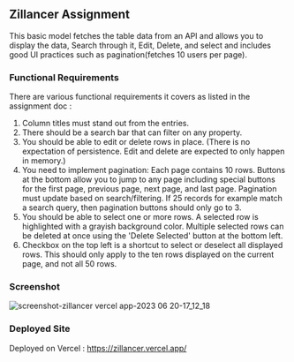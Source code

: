 ## Zillancer Assignment

This basic model fetches the table data from an API and allows you to display the data, Search through it, Edit, Delete, and select and includes good UI practices such as pagination(fetches 10 users per page).

### Functional Requirements 

There are various functional requirements it covers as listed in the assignment doc :
1. Column titles must stand out from the entries.
2. There should be a search bar that can filter on any property.
3. You should be able to edit or delete rows in place. (There is no expectation of persistence. Edit and delete are expected to only happen in memory.)
4. You need to implement pagination: Each page contains 10 rows. Buttons at the bottom allow you to jump to any page including special buttons for the first page, previous page, next page, and last page. Pagination must update based on search/filtering. If 25 records for example match a search query, then pagination buttons should only go to 3.
5. You should be able to select one or more rows. A selected row is highlighted with a grayish background color. Multiple selected rows can be deleted at once using the 'Delete Selected' button at the bottom left.
6. Checkbox on the top left is a shortcut to select or deselect all displayed rows. This should only apply to the ten rows displayed on the current page, and not all 50 rows.

### Screenshot
![screenshot-zillancer vercel app-2023 06 20-17_12_18](https://github.com/drakshi/Zillancer/assets/62384655/cbb0446e-e9c8-4c32-9eda-e9ca7a31c025)

### Deployed Site 

Deployed on Vercel : https://zillancer.vercel.app/
